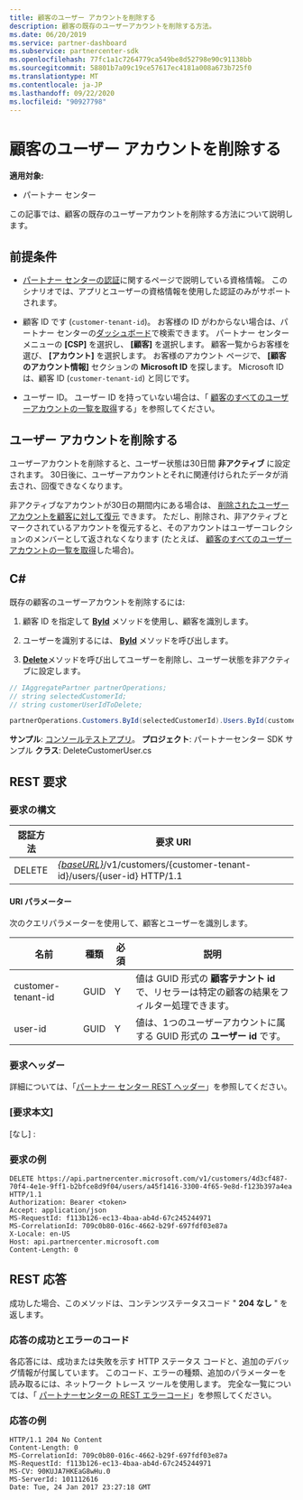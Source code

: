 ```yaml
---
title: 顧客のユーザー アカウントを削除する
description: 顧客の既存のユーザーアカウントを削除する方法。
ms.date: 06/20/2019
ms.service: partner-dashboard
ms.subservice: partnercenter-sdk
ms.openlocfilehash: 77fc1a1c7264779ca549be8d52798e90c91138bb
ms.sourcegitcommit: 58801b7a09c19ce57617ec4181a008a673b725f0
ms.translationtype: MT
ms.contentlocale: ja-JP
ms.lasthandoff: 09/22/2020
ms.locfileid: "90927798"
---
```

# <a name="delete-a-user-account-for-a-customer"></a>顧客のユーザー アカウントを削除する

**適用対象:**

- パートナー センター

この記事では、顧客の既存のユーザーアカウントを削除する方法について説明します。

## <a name="prerequisites"></a>前提条件

- [パートナー センターの認証](partner-center-authentication.md)に関するページで説明している資格情報。 このシナリオでは、アプリとユーザーの資格情報を使用した認証のみがサポートされます。

- 顧客 ID です (`customer-tenant-id`)。 お客様の ID がわからない場合は、パートナー センターの[ダッシュボード](https://partner.microsoft.com/dashboard)で検索できます。 パートナー センター メニューの **[CSP]** を選択し、 **[顧客]** を選択します。 顧客一覧からお客様を選び、 **[アカウント]** を選択します。 お客様のアカウント ページで、 **[顧客のアカウント情報]** セクションの **Microsoft ID** を探します。 Microsoft ID は、顧客 ID (`customer-tenant-id`) と同じです。

- ユーザー ID。 ユーザー ID を持っていない場合は、「 [顧客のすべてのユーザーアカウントの一覧を取得](get-a-list-of-all-user-accounts-for-a-customer.md)する」を参照してください。

## <a name="deleting-a-user-account"></a>ユーザー アカウントを削除する

ユーザーアカウントを削除すると、ユーザー状態は30日間 **非アクティブ** に設定されます。 30日後に、ユーザーアカウントとそれに関連付けられたデータが消去され、回復できなくなります。

非アクティブなアカウントが30日の期間内にある場合は、 [削除されたユーザーアカウントを顧客に対して復元](restore-a-user-for-a-customer.md) できます。 ただし、削除され、非アクティブとマークされているアカウントを復元すると、そのアカウントはユーザーコレクションのメンバーとして返されなくなります (たとえば、 [顧客のすべてのユーザーアカウントの一覧を取得](get-a-list-of-all-user-accounts-for-a-customer.md)した場合)。

## <a name="c"></a>C\#

既存の顧客のユーザーアカウントを削除するには:

1. 顧客 ID を指定して [**ById**](/dotnet/api/microsoft.store.partnercenter.customers.icustomercollection.byid) メソッドを使用し、顧客を識別します。

2. ユーザーを識別するには、 [**ById**](/dotnet/api/microsoft.store.partnercenter.customerusers.icustomerusercollection.byid) メソッドを呼び出します。

3. [**Delete**](/dotnet/api/microsoft.store.partnercenter.customerusers.icustomeruser.delete)メソッドを呼び出してユーザーを削除し、ユーザー状態を非アクティブに設定します。

``` csharp
// IAggregatePartner partnerOperations;
// string selectedCustomerId;
// string customerUserIdToDelete;

partnerOperations.Customers.ById(selectedCustomerId).Users.ById(customerUserIdToDelete).Delete();
```

**サンプル**: [コンソールテストアプリ](console-test-app.md)。 **プロジェクト**: パートナーセンター SDK サンプル **クラス**: DeleteCustomerUser.cs

## <a name="rest-request"></a>REST 要求

### <a name="request-syntax"></a>要求の構文

| 認証方法     | 要求 URI                                                                                            |
|------------|--------------------------------------------------------------------------------------------------------|
| DELETE     | [*{baseURL}*](partner-center-rest-urls.md)/v1/customers/{customer-tenant-id}/users/{user-id} HTTP/1.1 |

#### <a name="uri-parameters"></a>URI パラメーター

次のクエリパラメーターを使用して、顧客とユーザーを識別します。

| 名前                   | 種類     | 必須 | 説明                                                                                                               |
|------------------------|----------|----------|---------------------------------------------------------------------------------------------------------------------------|
| customer-tenant-id     | GUID     | Y        | 値は GUID 形式の **顧客テナント id** で、リセラーは特定の顧客の結果をフィルター処理できます。 |
| user-id                | GUID     | Y        | 値は、1つのユーザーアカウントに属する GUID 形式の **ユーザー id** です。                                          |

### <a name="request-headers"></a>要求ヘッダー

詳細については、「[パートナー センター REST ヘッダー](headers.md)」を参照してください。

### <a name="request-body"></a>[要求本文]

[なし] :

### <a name="request-example"></a>要求の例

```http
DELETE https://api.partnercenter.microsoft.com/v1/customers/4d3cf487-70f4-4e1e-9ff1-b2bfce8d9f04/users/a45f1416-3300-4f65-9e8d-f123b397a4ea HTTP/1.1
Authorization: Bearer <token>
Accept: application/json
MS-RequestId: f113b126-ec13-4baa-ab4d-67c245244971
MS-CorrelationId: 709c0b80-016c-4662-b29f-697fdf03e87a
X-Locale: en-US
Host: api.partnercenter.microsoft.com
Content-Length: 0
```

## <a name="rest-response"></a>REST 応答

成功した場合、このメソッドは、コンテンツステータスコード " **204 なし** " を返します。

### <a name="response-success-and-error-codes"></a>応答の成功とエラーのコード

各応答には、成功または失敗を示す HTTP ステータス コードと、追加のデバッグ情報が付属しています。 このコード、エラーの種類、追加のパラメーターを読み取るには、ネットワーク トレース ツールを使用します。 完全な一覧については、「 [パートナーセンターの REST エラーコード](error-codes.md)」を参照してください。

### <a name="response-example"></a>応答の例

```http
HTTP/1.1 204 No Content
Content-Length: 0
MS-CorrelationId: 709c0b80-016c-4662-b29f-697fdf03e87a
MS-RequestId: f113b126-ec13-4baa-ab4d-67c245244971
MS-CV: 90KUJA7HKEaG8wHu.0
MS-ServerId: 101112616
Date: Tue, 24 Jan 2017 23:27:18 GMT
```
